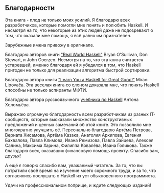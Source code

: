 Благодарности
-------------

Эта книга - плод не только моих усилий. Я благодарю всех разработчиков, которые помогли мне понять и полюбить Haskell. И несмотря на то, что некоторые из этих людей даже не подозревают о том, что оказали мне помощь, я всё равно им признателен.

Зарубежные имена привожу в оригинале.

Благодарю авторов книги ["Real World Haskell"](http://book.realworldhaskell.org/) Bryan O'Sullivan, Don Stewart, и John Goerzen. Несмотря на то, что эта книга считается устаревшей, именно благодаря ей я убедился в том, что Haskell пригоден не только для реализации алгоритма быстрой сортировки.

Благодарю автора книги ["Learn You a Haskell for Great Good!"](http://learnyouahaskell.com/) Miran Lipovača. Эта веселая книга со слоном доказала мне, что понять Haskell способны не только аспиранты МФТИ.

Благодарю автора русскоязычного [учебника по Haskell](http://anton-k.github.io/ru-haskell-book/book/toc.html) Антона Холомьёва.

Выражаю огромную благодарность всем разработчикам из разных IT-сообществ, которые высказали множество конструктивных предложений и ценных замечаний об этой книге. Это позволило мне многократно улучшить её. Персонально благодарю Артёма Петрова, Верната Хисамова, Артёма Казака, Анатолия Архипова, Евгения Бахвалова, Павла Климова, Ивана Ремизова, Павла Зайцева, Алексея Салина, Максима Харина, Филиппа Ковалёва, Ивана Голикова. Также благодарю всех, оказавших финансовую помощь проекту. Спасибо вам, друзья!

А ещё я говорю спасибо вам, уважаемый читатель. За то, что вы потратили своё время на изучение моего скромного труда, и за то, что согласились послушать о Haskell из уст обыкновенного программиста.

Удачи на профессиональном поприще, и ждите следующих изданий!
